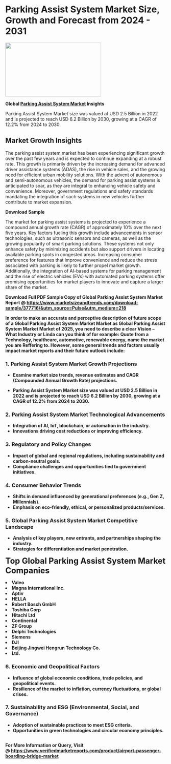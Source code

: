 <H1>Parking Assist System Market Size, Growth and Forecast from 2024 - 2031</H1><img class="aligncenter size-medium wp-image-584254" src="https://thirdeyenews.in/wp-content/uploads/2024/09/Global-Market-Research-300x168.jpeg" alt="" width="300" height="168" /><p><strong>Global&nbsp;<a href="https://www.marketsizeandtrends.com/download-sample/377716/&amp;utm_source=Pulse&amp;utm_medium=218">Parking Assist System Market</a> Insights</strong></p><p>Parking Assist System Market size was valued at USD 2.5 Billion in 2022 and is projected to reach USD 6.2 Billion by 2030, growing at a CAGR of 12.2% from 2024 to 2030.</p><p><h2>Market Growth Insights</h2> <p>The parking assist system market has been experiencing significant growth over the past few years and is expected to continue expanding at a robust rate. This growth is primarily driven by the increasing demand for advanced driver assistance systems (ADAS), the rise in vehicle sales, and the growing need for efficient urban mobility solutions. With the advent of autonomous and semi-autonomous vehicles, the demand for parking assist systems is anticipated to soar, as they are integral to enhancing vehicle safety and convenience. Moreover, government regulations and safety standards mandating the integration of such systems in new vehicles further contribute to market expansion.</p> <p><strong>Download Sample</strong></p> <p>The market for parking assist systems is projected to experience a compound annual growth rate (CAGR) of approximately 10% over the next five years. Key factors fueling this growth include advancements in sensor technologies, such as ultrasonic sensors and cameras, as well as the growing popularity of smart parking solutions. These systems not only enhance safety by minimizing accidents but also support drivers in locating available parking spots in congested areas. Increasing consumer preference for features that improve convenience and reduce the stress associated with parking is likely to further propel market growth. Additionally, the integration of AI-based systems for parking management and the rise of electric vehicles (EVs) with automated parking systems offer promising opportunities for market players to innovate and capture a larger share of the market.</p> <p><strong></p><p><span class=""><strong>Download Full PDF Sample Copy of Global Parking Assist System Market Report</strong> @ <a href="https://www.marketsizeandtrends.com/download-sample/377716/&amp;utm_source=Pulse&amp;utm_medium=218" target="_blank">https://www.marketsizeandtrends.com/download-sample/377716/&amp;utm_source=Pulse&amp;utm_medium=218</a></span></p><p>In order to make an accurate and perceptive description of future scope of a Global&nbsp;Parking Assist System Market Market as Global&nbsp;Parking Assist System Market Market of 2025, you need to describe a clear Vision &ndash; What Industry or Linda can you think of for example: Quote from a Technology, healthcare, automotive, renewable energy, name the market you are Reffering to. However, some general trends and factors usually impact market reports and their future outlook include:</p><h3>1.&nbsp;<strong>Parking Assist System Market Growth Projections</strong></h3><ul><li>Examine market size trends, revenue estimates and CAGR (Compounded Annual Growth Rate) projections.</li><li><p>Parking Assist System Market size was valued at USD 2.5 Billion in 2022 and is projected to reach USD 6.2 Billion by 2030, growing at a CAGR of 12.2% from 2024 to 2030.</p></li></ul><h3>2.&nbsp;<strong>Parking Assist System Market Technological Advancements</strong></h3><ul><li>Integration of AI, IoT, blockchain, or automation in the industry.</li><li>Innovations driving cost reductions or improving efficiency.</li></ul><h3>3.&nbsp;<strong>Regulatory and Policy Changes</strong></h3><ul><li>Impact of global and regional regulations, including sustainability and carbon-neutral goals.</li><li>Compliance challenges and opportunities tied to government initiatives.</li></ul><h3>4.&nbsp;<strong>Consumer Behavior Trends</strong></h3><ul><li>Shifts in demand influenced by generational preferences (e.g., Gen Z, Millennials).</li><li>Emphasis on eco-friendly, ethical, or personalized products/services.</li></ul><h3>5.&nbsp;<strong>Global Parking Assist System Market Competitive Landscape</strong></h3><ul><li>Analysis of key players, new entrants, and partnerships shaping the industry.</li><li>Strategies for differentiation and market penetration.</li></ul><p data-pm-slice="1 1 []"><span style="color: inherit; font-family: inherit; font-size: 25px;">Top Global Parking Assist System Market Companies</span></p><div class="" data-test-id=""><p><li>Valeo</li><li> Magna International Inc.</li><li> Aptiv</li><li> HELLA</li><li> Robert Bosch GmbH</li><li> Toshiba Corp</li><li> Hitachi Ltd</li><li> Continental</li><li> ZF Group</li><li> Delphi Technologies</li><li> Siemens</li><li> DJI</li><li> Beijing Jingwei Hengrun Technology Co.</li><li>Ltd.</li></p></div><h3>6.&nbsp;<strong>Economic and Geopolitical Factors</strong></h3><ul><li>Influence of global economic conditions, trade policies, and geopolitical events.</li><li>Resilience of the market to inflation, currency fluctuations, or global crises.</li></ul><h3>7.&nbsp;<strong>Sustainability and ESG (Environmental, Social, and Governance)</strong></h3><ul><li>Adoption of sustainable practices to meet ESG criteria.</li><li>Opportunities in green technologies and circular economy principles.</li></ul><h2><strong style="font-size: 14px;">For More Information or Query, Visit @&nbsp;</strong><a style="background-color: #ffffff; font-size: 14px;" href="https://www.marketsizeandtrends.com/report/parking-assist-system-market/" target="_blank">https://www.verifiedmarketreports.com/product/airport-passenger-boarding-bridge-market</a></h2>
